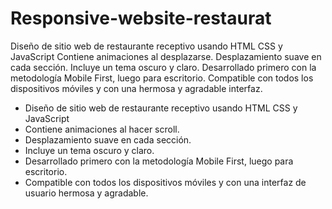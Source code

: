 # Responsive-website-restaurat
Diseño de sitio web de restaurante receptivo usando HTML CSS y JavaScript Contiene animaciones al desplazarse. Desplazamiento suave en cada sección. Incluye un tema oscuro y claro. Desarrollado primero con la metodología Mobile First, luego para escritorio. Compatible con todos los dispositivos móviles y con una hermosa y agradable interfaz.

- Diseño de sitio web de restaurante receptivo usando HTML CSS y JavaScript
- Contiene animaciones al hacer scroll.
- Desplazamiento suave en cada sección.
- Incluye un tema oscuro y claro.
- Desarrollado primero con la metodología Mobile First, luego para escritorio.
- Compatible con todos los dispositivos móviles y con una interfaz de usuario hermosa y agradable.
